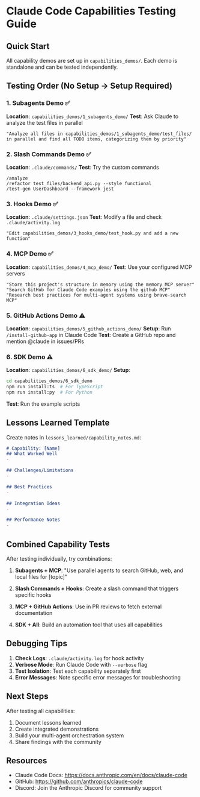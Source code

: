 # Claude Code Capabilities Testing Guide

## Quick Start

All capability demos are set up in `capabilities_demos/`. Each demo is standalone and can be tested independently.

## Testing Order (No Setup → Setup Required)

### 1. Subagents Demo ✅
**Location**: `capabilities_demos/1_subagents_demo/`
**Test**: Ask Claude to analyze the test files in parallel
```
"Analyze all files in capabilities_demos/1_subagents_demo/test_files/ in parallel and find all TODO items, categorizing them by priority"
```

### 2. Slash Commands Demo ✅
**Location**: `.claude/commands/`
**Test**: Try the custom commands
```
/analyze
/refactor test_files/backend_api.py --style functional
/test-gen UserDashboard --framework jest
```

### 3. Hooks Demo ✅
**Location**: `.claude/settings.json`
**Test**: Modify a file and check `.claude/activity.log`
```
"Edit capabilities_demos/3_hooks_demo/test_hook.py and add a new function"
```

### 4. MCP Demo ✅
**Location**: `capabilities_demos/4_mcp_demo/`
**Test**: Use your configured MCP servers
```
"Store this project's structure in memory using the memory MCP server"
"Search GitHub for Claude Code examples using the github MCP"
"Research best practices for multi-agent systems using brave-search MCP"
```

### 5. GitHub Actions Demo ⚠️
**Location**: `capabilities_demos/5_github_actions_demo/`
**Setup**: Run `/install-github-app` in Claude Code
**Test**: Create a GitHub repo and mention @claude in issues/PRs

### 6. SDK Demo ⚠️
**Location**: `capabilities_demos/6_sdk_demo/`
**Setup**: 
```bash
cd capabilities_demos/6_sdk_demo
npm run install:ts  # For TypeScript
npm run install:py  # For Python
```
**Test**: Run the example scripts

## Lessons Learned Template

Create notes in `lessons_learned/capability_notes.md`:

```markdown
# Capability: [Name]
## What Worked Well
- 

## Challenges/Limitations
- 

## Best Practices
- 

## Integration Ideas
- 

## Performance Notes
- 
```

## Combined Capability Tests

After testing individually, try combinations:

1. **Subagents + MCP**: "Use parallel agents to search GitHub, web, and local files for [topic]"

2. **Slash Commands + Hooks**: Create a slash command that triggers specific hooks

3. **MCP + GitHub Actions**: Use in PR reviews to fetch external documentation

4. **SDK + All**: Build an automation tool that uses all capabilities

## Debugging Tips

1. **Check Logs**: `.claude/activity.log` for hook activity
2. **Verbose Mode**: Run Claude Code with `--verbose` flag
3. **Test Isolation**: Test each capability separately first
4. **Error Messages**: Note specific error messages for troubleshooting

## Next Steps

After testing all capabilities:
1. Document lessons learned
2. Create integrated demonstrations
3. Build your multi-agent orchestration system
4. Share findings with the community

## Resources

- Claude Code Docs: https://docs.anthropic.com/en/docs/claude-code
- GitHub: https://github.com/anthropics/claude-code
- Discord: Join the Anthropic Discord for community support